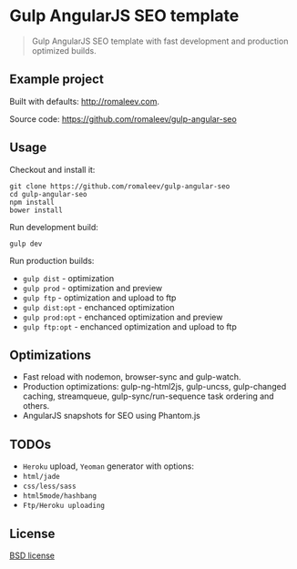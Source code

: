 # Gulp AngularJS SEO template

> Gulp AngularJS SEO template with fast development and production optimized builds.

## Example project

Built with defaults: http://romaleev.com.

Source code: https://github.com/romaleev/gulp-angular-seo

## Usage

Checkout and install it:
```
git clone https://github.com/romaleev/gulp-angular-seo
cd gulp-angular-seo
npm install
bower install
```

Run development build:
```
gulp dev
```

Run production builds:
* `gulp dist` - optimization
* `gulp prod` - optimization and preview
* `gulp ftp` - optimization and upload to ftp
* `gulp dist:opt` - enchanced optimization
* `gulp prod:opt` - enchanced optimization and preview
* `gulp ftp:opt` - enchanced optimization and upload to ftp


## Optimizations

* Fast reload with nodemon, browser-sync and gulp-watch.
* Production optimizations: gulp-ng-html2js, gulp-uncss, gulp-changed caching, streamqueue, gulp-sync/run-sequence task ordering and others.
* AngularJS snapshots for SEO using Phantom.js

## TODOs

* `Heroku` upload, `Yeoman` generator with options:
* `html/jade`
* `css/less/sass`
* `html5mode/hashbang`
* `Ftp/Heroku uploading`

## License

[BSD license](http://opensource.org/licenses/bsd-license.php)